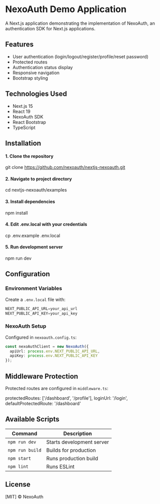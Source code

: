 # NexoAuth Demo Application

A Next.js application demonstrating the implementation of NexoAuth, an authentication SDK for Next.js applications.

## Features

- User authentication (login/logout/register/profile/reset password)  
- Protected routes  
- Authentication status display  
- Responsive navigation  
- Bootstrap styling  

## Technologies Used

- Next.js 15  
- React 19  
- NexoAuth SDK  
- React Bootstrap  
- TypeScript  

## Installation

#### 1. Clone the repository
git clone https://github.com/nexoauth/nextjs-nexoauth.git

#### 2. Navigate to project directory
cd nextjs-nexoauth/examples

#### 3. Install dependencies
npm install

#### 4. Edit .env.local with your credentials
cp .env.example .env.local

#### 5. Run development server
npm run dev

## Configuration

### Environment Variables

Create a `.env.local` file with:

```typescript
NEXT_PUBLIC_API_URL=your_api_url
NEXT_PUBLIC_API_KEY=your_api_key
```

### NexoAuth Setup

Configured in `nexoauth.config.ts`:

```typescript
const nexoAuthClient = new NexoAuth({
  apiUrl: process.env.NEXT_PUBLIC_API_URL,
  apiKey: process.env.NEXT_PUBLIC_API_KEY
});
```

## Middleware Protection

Protected routes are configured in `middleware.ts`:

protectedRoutes: ['/dashboard', '/profile'],
loginUrl: '/login',
defaultProtectedRoute: '/dashboard'

## Available Scripts


| Command | Description |
| --- | --- |
| `npm run dev` | Starts development server |
| `npm run build` | Builds for production |
| `npm start` | Runs production build |
| `npm lint` | Runs ESLint |

## License

[MIT] © NexoAuth